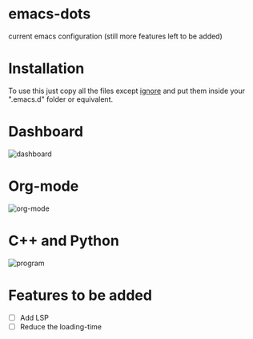 # emacs-dots
current emacs configuration (still more features left to be added)

##

# Installation

To use this just copy all the files except [ignore](https://github.com/jny0444/emacs-dots/tree/main/ignore) and put them inside your ".emacs.d" folder or equivalent.

##

# Dashboard
![dashboard](https://github.com/jny0444/emacs-dots/blob/90050f6948c0713b23f6a81dbe9ab048351d642d/ignore/Screenshot%202024-04-16%20at%2010.31.37%E2%80%AFAM.png)

# Org-mode
![org-mode](https://github.com/jny0444/emacs-dots/blob/90050f6948c0713b23f6a81dbe9ab048351d642d/ignore/Screenshot%202024-04-16%20at%2010.32.35%E2%80%AFAM.png)

# C++ and Python
![program](https://github.com/jny0444/emacs-dots/blob/90050f6948c0713b23f6a81dbe9ab048351d642d/ignore/Screenshot%202024-04-16%20at%2010.33.40%E2%80%AFAM.png)

# Features to be added
- [ ] Add LSP
- [ ] Reduce the loading-time
